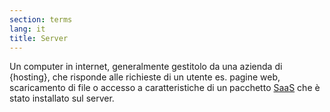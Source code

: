 ```yaml
---
section: terms
lang: it
title: Server
---
```


Un computer in internet, generalmente gestitolo da una azienda di {hosting}, che risponde alle richieste di un utente es. pagine web, scaricamento di file o accesso a caratteristiche di un pacchetto [SaaS](/glossary/it/terms/saas/) che è stato installato sul server.

